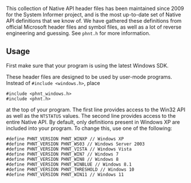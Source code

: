 This collection of Native API header files has been maintained since 2009 for the System Informer project, and is the most up-to-date set of Native API definitions that we know of. We have gathered these definitions from official Microsoft header files and symbol files, as well as a lot of reverse engineering and guessing. See `phnt.h` for more information.

## Usage

First make sure that your program is using the latest Windows SDK.

These header files are designed to be used by user-mode programs. Instead of `#include <windows.h>`, place

```
#include <phnt_windows.h>
#include <phnt.h>
```

at the top of your program. The first line provides access to the Win32 API as well as the `NTSTATUS` values. The second line provides access to the entire Native API. By default, only definitions present in Windows XP are included into your program. To change this, use one of the following:

```
#define PHNT_VERSION PHNT_WINXP // Windows XP
#define PHNT_VERSION PHNT_WS03 // Windows Server 2003
#define PHNT_VERSION PHNT_VISTA // Windows Vista
#define PHNT_VERSION PHNT_WIN7 // Windows 7
#define PHNT_VERSION PHNT_WIN8 // Windows 8
#define PHNT_VERSION PHNT_WINBLUE // Windows 8.1
#define PHNT_VERSION PHNT_THRESHOLD // Windows 10
#define PHNT_VERSION PHNT_WIN11 // Windows 11
```
